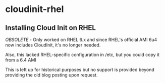 cloudinit-rhel
==============

Installing Cloud Init on RHEL
-----------------------------

*OBSOLETE* - Only worked on RHEL 6.x and since RHEL's official AMI 6u4 now includes CloudInit, it's no longer needed.

Also, this lacked RHEL-specific configuration in /etc, but you could copy it from a 6.4 AMI

This is left up for historical purposes but no support is provided beyond providing the old blog posting upon request.
